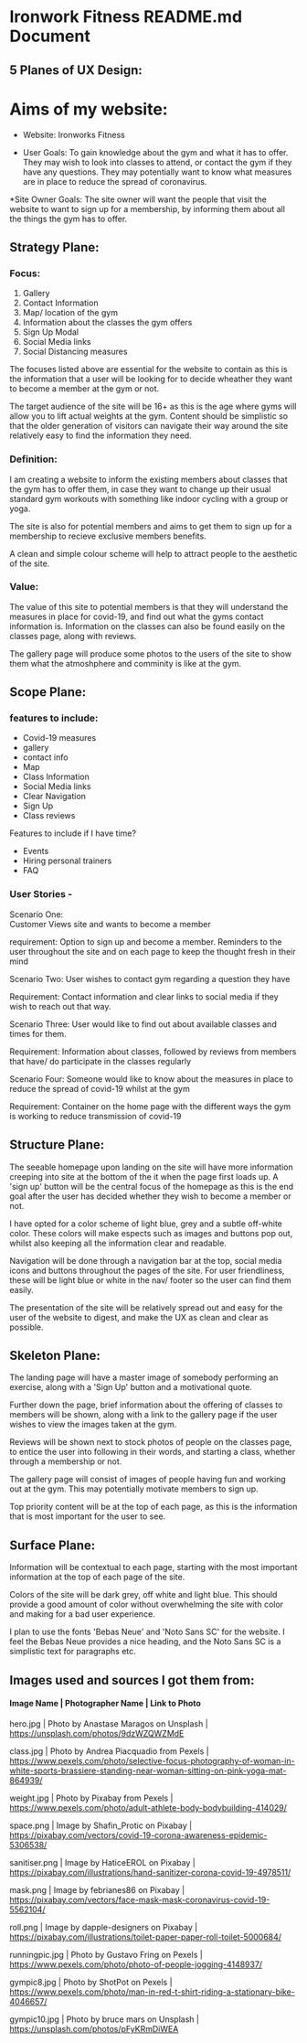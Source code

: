 # Ironwork Fitness README.md Document

## 5 Planes of UX Design:

#  Aims of my website:

* Website: Ironworks Fitness

* User Goals: To gain knowledge about the gym and what it has to offer. They may wish to look into classes to attend, or contact 
the gym if they have any questions. They may potentially want to know what measures are in place to reduce the spread of coronavirus.

*Site Owner Goals: The site owner will want the people that visit the website to want to sign up for a membership, by informing them about all the 
things the gym has to offer. 

## Strategy Plane:

### Focus:
1. Gallery
2. Contact Information
3. Map/ location of the gym
4. Information about the classes the gym offers
5. Sign Up Modal
6. Social Media links 
7. Social Distancing measures

The focuses listed above are essential for the website to contain as this is the information that a user will be looking for to decide wheather 
they want to become a member at the gym or not.

The target audience of the site will be 16+ as this is the age where gyms will allow you to lift actual weights at the gym. Content should be simplistic so that 
the older generation of visitors can navigate their way around the site relatively easy to find the information they need.

### Definition:
I am creating a website to inform the existing members about classes that the gym has to offer them, in case they want to change up their usual standard
gym workouts with something like indoor cycling with a group or yoga.

The site is also for potential members and aims to get them to sign up for a membership to recieve exclusive members benefits.

A clean and simple colour scheme will help to attract people to the aesthetic of the site.

### Value:
The value of this site to potential members is that they will understand the measures in place for covid-19, and find out what the gyms contact information is.
Information on the classes can also be found easily on the classes page, along with reviews. 

The gallery page will produce some photos to the users of the site to show them what the atmoshphere and comminity is like at the gym.

## Scope Plane:

### features to include:
* Covid-19 measures 
* gallery
* contact info
* Map
* Class Information
* Social Media links
* Clear Navigation
* Sign Up
* Class reviews

Features to include if I have time?
* Events
* Hiring personal trainers
* FAQ

### User Stories - 

Scenario One:                             
Customer Views site and wants to become a member

requirement: 
Option to sign up and become a member. Reminders to the user 
throughout the site and on each page to keep the thought fresh in
their mind

Scenario Two:
User wishes to contact gym regarding a question they have 

Requirement:
Contact information and clear links to social media if they wish to 
reach out that way.

Scenario Three: 
User would like to find out about available classes and times 
for them.

Requirement:
Information about classes, followed by reviews from members that have/ do
participate in the classes regularly

Scenario Four: 
Someone would like to know about the measures in place to reduce the
spread of covid-19 whilst at the gym

Requirement:
Container on the home page with the different ways the gym is working
to reduce transmission of covid-19

## Structure Plane:

The seeable homepage upon landing on the site will have more information creeping into site at the bottom of the it when the page first loads up.
A 'sign up' button will be the central focus of the homepage as this is the end goal after the user has decided whether they wish to become a member or not.

I have opted for a color scheme of light blue, grey and a subtle off-white color. These colors will make espects such as images and buttons pop out, whilst also
keeping all the information clear and readable.

Navigation will be done through a navigation bar at the top, social media icons and buttons throughout the pages of the site. For user friendliness, these will be light blue or white in the nav/ footer
so the user can find them easily.

The presentation of the site will be relatively spread out and easy for the user of the website to digest, and make the UX as clean and clear as possible.

## Skeleton Plane:

The landing page will have a master image of somebody performing an exercise, along with a 'Sign Up' button and a motivational quote.

Further down the page, brief information about the offering of classes to members will be shown, along with a link to the gallery page if the
user wishes to view the images taken at the gym.

Reviews will be shown next to stock photos of people on the classes page, to entice the user into following in their words, and starting a class, whether through a membership or not.

The gallery page will consist of images of people having fun and working out at the gym. This may potentially motivate members to sign up. 

Top priority content will be at the top of each page, as this is the information that is most important for the user to see.

## Surface Plane:

Information will be contextual to each page, starting with the most important information at the top of each page of the site. 

Colors of the site will be dark grey, off white and light blue. This should provide a good amount of color without overwhelming the site with color and making for 
a bad user experience. 

I plan to use the fonts 'Bebas Neue' and 'Noto Sans SC' for the website. I feel the Bebas Neue provides a nice heading, and the Noto Sans SC is a simplistic text for paragraphs etc.

## Images used and sources I got them from:

#### Image Name |           Photographer Name           | Link to Photo

hero.jpg       | Photo by Anastase Maragos on Unsplash      | https://unsplash.com/photos/9dzWZQWZMdE

class.jpg      | Photo by Andrea Piacquadio from Pexels     | https://www.pexels.com/photo/selective-focus-photography-of-woman-in-white-sports-brassiere-standing-near-woman-sitting-on-pink-yoga-mat-864939/

weight.jpg     | Photo by Pixabay from Pexels               | https://www.pexels.com/photo/adult-athlete-body-bodybuilding-414029/

space.png      | Image by Shafin_Protic on Pixabay          | https://pixabay.com/vectors/covid-19-corona-awareness-epidemic-5306538/

sanitiser.png  | Image by HaticeEROL on Pixabay             | https://pixabay.com/illustrations/hand-sanitizer-corona-covid-19-4978511/

mask.png       | Image by febrianes86 on Pixabay            | https://pixabay.com/vectors/face-mask-mask-coronavirus-covid-19-5562104/

roll.png       | Image by dapple-designers on Pixabay       | https://pixabay.com/illustrations/toilet-paper-paper-roll-toilet-5000684/

runningpic.jpg | Photo by Gustavo Fring on Pexels           | https://www.pexels.com/photo/photo-of-people-jogging-4148937/

gympic8.jpg    | Photo by ShotPot on Pexels                 | https://www.pexels.com/photo/man-in-red-t-shirt-riding-a-stationary-bike-4046657/

gympic10.jpg   | Photo by bruce mars on Unsplash            | https://unsplash.com/photos/pFyKRmDiWEA
